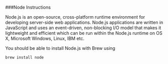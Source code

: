 ###Node Instructions 

Node.js is an open-source, cross-platform runtime environment for developing server-side web applications. Node.js applications are written in JavaScript and uses an event-driven, non-blocking I/O model that makes it lightweight and efficient which can be run within the Node.js runtime on OS X, Microsoft Windows, Linux, IBM etc. 

You should be able to install Node.js with Brew using 
```
brew install node
```
